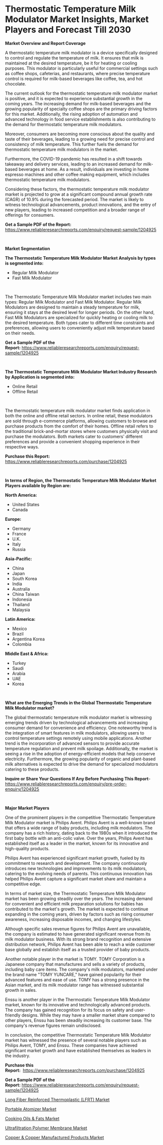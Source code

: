 <p><h1>Thermostatic Temperature Milk Modulator Market Insights, Market Players and Forecast Till 2030</h1></p><p><strong>Market Overview and Report Coverage</strong></p>
<p><p>A thermostatic temperature milk modulator is a device specifically designed to control and regulate the temperature of milk. It ensures that milk is maintained at the desired temperature, be it for heating or cooling purposes. This modulator is particularly useful for commercial settings such as coffee shops, cafeterias, and restaurants, where precise temperature control is required for milk-based beverages like coffee, tea, and hot chocolate.</p><p>The current outlook for the thermostatic temperature milk modulator market is positive, and it is expected to experience substantial growth in the coming years. The increasing demand for milk-based beverages and the growing popularity of specialty coffee shops are the primary driving factors for this market. Additionally, the rising adoption of automation and advanced technology in food service establishments is also contributing to the demand for thermostatic temperature milk modulators.</p><p>Moreover, consumers are becoming more conscious about the quality and taste of their beverages, leading to a growing need for precise control and consistency of milk temperature. This further fuels the demand for thermostatic temperature milk modulators in the market.</p><p>Furthermore, the COVID-19 pandemic has resulted in a shift towards takeaway and delivery services, leading to an increased demand for milk-based beverages at home. As a result, individuals are investing in home espresso machines and other coffee making equipment, which includes thermostatic temperature milk modulators.</p><p>Considering these factors, the thermostatic temperature milk modulator market is projected to grow at a significant compound annual growth rate (CAGR) of 10.9% during the forecasted period. The market is likely to witness technological advancements, product innovations, and the entry of new players, leading to increased competition and a broader range of offerings for consumers.</p></p>
<p><strong>Get a Sample PDF of the Report:</strong> <a href="https://www.reliableresearchreports.com/enquiry/request-sample/1204925">https://www.reliableresearchreports.com/enquiry/request-sample/1204925</a></p>
<p>&nbsp;</p>
<p><strong>Market Segmentation</strong></p>
<p><strong>The Thermostatic Temperature Milk Modulator Market Analysis by types is segmented into:</strong></p>
<p><ul><li>Regular Milk Modulator</li><li>Fast Milk Modulator</li></ul></p>
<p>&nbsp;</p>
<p><p>The Thermostatic Temperature Milk Modulator market includes two main types: Regular Milk Modulator and Fast Milk Modulator. Regular Milk Modulators are designed to maintain a steady temperature for milk, ensuring it stays at the desired level for longer periods. On the other hand, Fast Milk Modulators are specialized for quickly heating or cooling milk to the desired temperature. Both types cater to different time constraints and preferences, allowing users to conveniently adjust milk temperature based on their needs.</p></p>
<p><strong>Get a Sample PDF of the Report:</strong>&nbsp;<a href="https://www.reliableresearchreports.com/enquiry/request-sample/1204925">https://www.reliableresearchreports.com/enquiry/request-sample/1204925</a></p>
<p>&nbsp;</p>
<p><strong>The Thermostatic Temperature Milk Modulator Market Industry Research by Application is segmented into:</strong></p>
<p><ul><li>Online Retail</li><li>Offline Retail</li></ul></p>
<p>&nbsp;</p>
<p><p>The thermostatic temperature milk modulator market finds application in both the online and offline retail sectors. In online retail, these modulators are sold through e-commerce platforms, allowing customers to browse and purchase products from the comfort of their homes. Offline retail refers to the traditional brick-and-mortar stores where customers physically visit and purchase the modulators. Both markets cater to customers' different preferences and provide a convenient shopping experience in their respective ways.</p></p>
<p><strong>Purchase this Report:</strong>&nbsp; <a href="https://www.reliableresearchreports.com/purchase/1204925">https://www.reliableresearchreports.com/purchase/1204925</a></p>
<p>&nbsp;</p>
<p><strong>In terms of Region, the Thermostatic Temperature Milk Modulator Market Players available by Region are:</strong></p>
<p>
    <p> <strong> North America: </strong>
        <ul>
            <li>United States</li>
            <li>Canada</li>
        </ul>
        </p> 
    <p> <strong> Europe: </strong>
        <ul>
            <li>Germany</li>
            <li>France</li>
            <li>U.K.</li>
            <li>Italy</li>
            <li>Russia</li>
        </ul>
        </p> 
    <p> <strong> Asia-Pacific: </strong>
        <ul>
            <li>China</li>
            <li>Japan</li>
            <li>South Korea</li>
            <li>India</li>
            <li>Australia</li>
            <li>China Taiwan</li>
            <li>Indonesia</li>
            <li>Thailand</li>
            <li>Malaysia</li>
        </ul>
        </p> 
    <p> <strong> Latin America: </strong>
        <ul>
            <li>Mexico</li>
            <li>Brazil</li>
            <li>Argentina Korea</li>
            <li>Colombia</li>
        </ul>
        </p> 
    <p> <strong> Middle East & Africa: </strong>
        <ul>
            <li>Turkey</li>
            <li>Saudi</li>
            <li>Arabia</li>
            <li>UAE</li>
            <li>Korea</li>
        </ul>
    </p>
    </p>
<p>&nbsp;</p>
<p><strong>What are the Emerging Trends in the Global Thermostatic Temperature Milk Modulator market?</strong></p>
<p><p>The global thermostatic temperature milk modulator market is witnessing emerging trends driven by technological advancements and increasing consumer demand for convenience and efficiency. One noteworthy trend is the integration of smart features in milk modulators, allowing users to control temperature settings remotely using mobile applications. Another trend is the incorporation of advanced sensors to provide accurate temperature regulation and prevent milk spoilage. Additionally, the market is seeing a rise in the adoption of energy-efficient models that help conserve electricity. Furthermore, the growing popularity of organic and plant-based milk alternatives is expected to drive the demand for specialized modulators catering to these products.</p></p>
<p><strong>Inquire or Share Your Questions If Any Before Purchasing This Report</strong>- <a href="https://www.reliableresearchreports.com/enquiry/pre-order-enquiry/1204925">https://www.reliableresearchreports.com/enquiry/pre-order-enquiry/1204925</a></p>
<p>&nbsp;</p>
<p><strong>Major Market Players</strong></p>
<p><p>One of the prominent players in the competitive Thermostatic Temperature Milk Modulator market is Philips Avent. Philips Avent is a well-known brand that offers a wide range of baby products, including milk modulators. The company has a rich history, dating back to the 1980s when it introduced the first baby bottle with an anti-colic valve. Over the years, Philips Avent has established itself as a leader in the market, known for its innovative and high-quality products.</p><p>Philips Avent has experienced significant market growth, fueled by its commitment to research and development. The company continuously introduces new technologies and improvements to its milk modulators, catering to the evolving needs of parents. This continuous innovation has helped Philips Avent capture a significant market share and maintain a competitive edge.</p><p>In terms of market size, the Thermostatic Temperature Milk Modulator market has been growing steadily over the years. The increasing demand for convenient and efficient milk preparation solutions for babies has contributed to the market's growth. The market is expected to continue expanding in the coming years, driven by factors such as rising consumer awareness, increasing disposable incomes, and changing lifestyles.</p><p>Although specific sales revenue figures for Philips Avent are unavailable, the company is estimated to have generated significant revenue from its milk modulator business. With its strong brand recognition and extensive distribution network, Philips Avent has been able to reach a wide customer base globally and establish itself as a trusted provider of baby products.</p><p>Another notable player in the market is TOMY. TOMY Corporation is a Japanese company that manufactures and sells a variety of products, including baby care items. The company's milk modulators, marketed under the brand name "TOMY YUNCARE," have gained popularity for their advanced features and ease of use. TOMY has a strong presence in the Asian market, and its milk modulator range has witnessed substantial growth in sales.</p><p>Enssu is another player in the Thermostatic Temperature Milk Modulator market, known for its innovative and technologically advanced products. The company has gained recognition for its focus on safety and user-friendly designs. While they may have a smaller market share compared to other players, Enssu has been steadily increasing its customer base. The company's revenue figures remain undisclosed.</p><p>In conclusion, the competitive Thermostatic Temperature Milk Modulator market has witnessed the presence of several notable players such as Philips Avent, TOMY, and Enssu. These companies have achieved significant market growth and have established themselves as leaders in the industry.</p></p>
<p><strong>Purchase this Report:</strong>&nbsp;&nbsp;<a href="https://www.reliableresearchreports.com/purchase/1204925">https://www.reliableresearchreports.com/purchase/1204925</a></p>
<p></p>
<p><strong>Get a Sample PDF of the Report:</strong>&nbsp;<a href="https://www.reliableresearchreports.com/enquiry/request-sample/1204925">https://www.reliableresearchreports.com/enquiry/request-sample/1204925</a></p>
<p><p><a href="https://www.linkedin.com/pulse/decoding-long-fiber-reinforced-thermoplastic-lfrt-market-deep/">Long Fiber Reinforced Thermoplastic (LFRT) Market</a></p><p><a href="https://medium.com/@tiffanytran1905/decoding-portable-atomizer-market-metrics-market-share-trends-and-growth-patterns-861622ad5efc">Portable Atomizer Market</a></p><p><a href="https://www.linkedin.com/pulse/cooking-oils-amp-fats-market-research-report-unlocks-analysis/">Cooking Oils & Fats Market</a></p><p><a href="https://medium.com/@carolynfuller1997/ultrafiltration-polymer-membrane-market-comprehensive-assessment-by-type-application-and-40e2daf22d89">Ultrafiltration Polymer Membrane Market</a></p><p><a href="https://www.linkedin.com/pulse/copper-amp-manufactured-products-market-insights-players/">Copper & Copper Manufactured Products Market</a></p></p>